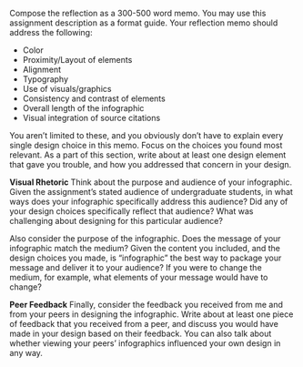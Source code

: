 Compose the reflection as a 300-500 word memo. You may use this assignment description as a format guide. Your reflection memo should address the following:

* Color
* Proximity/Layout of elements
* Alignment
* Typography
* Use of visuals/graphics
* Consistency and contrast of elements 
* Overall length of the infographic 
* Visual integration of source citations 

You aren’t limited to these, and you obviously don’t have to explain every single design choice in this memo. Focus on the choices you found most relevant. As a part of this section, write about at least one design element that gave you trouble, and how you addressed that concern in your design. 

**Visual Rhetoric**
Think about the purpose and audience of your infographic. Given the assignment’s stated audience of undergraduate students, in what ways does your infographic specifically address this audience? Did any of your design choices specifically reflect that audience? What was challenging about designing for this particular audience? 

Also consider the purpose of the infographic. Does the message of your infographic match the medium? Given the content you included, and the design choices you made, is “infographic” the best way to package your message and deliver it to your audience? If you were to change the medium, for example, what elements of your message would have to change? 

**Peer Feedback** 
Finally, consider the feedback you received from me and from your peers in designing the infographic. Write about at least one piece of feedback that you received from a peer, and discuss you would have made in your design based on their feedback. You can also talk about whether viewing your peers’ infographics influenced your own design in any way. 
